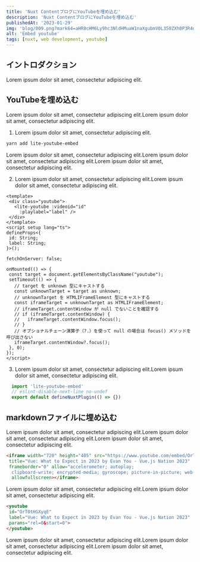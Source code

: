 ```yaml
---
title: 'Nuxt ContentブログにYouTubeを埋め込む'
description: 'Nuxt ContentブログにYouTubeを埋め込む'
publishedAt: '2023-01-29'
img: 'blog/009.png?mark64=aHR0cHM6Ly9hc3NldHMuaW1naXgubmV0L350ZXh0P3R4dDY0PVRuVjRkQ0JEYjI1MFpXNTA0NE9XNDRPdDQ0S3c0NEdyV1c5MVZIVmlaZU9Da3VXZmktT0NnZWktdk9PQ2dBJnR4dGNscj1mZmYmdHh0c2l6ZT04NCZ3PTEyMDAmdHh0cGFkPTIwJnR4dGZvbnQ9SGlyYWdpbm8lMjBTYW5zJTIwVzYmdHh0LXNoYWQ9NSZiZz0gMzgwOTY0OUUmdHh0YWxpZ249Y2VudGVy&markalign=center,middle&markpad=0&fit=crip'
alt: 'Embed youtube'
tags: [nuxt, web development, youtube]
---
```


<lite-youtube videoid="OrT0tHGXyqE" playlabel="Vue: What to Expect in 2023 by Evan You - Vue.js Nation 2023"  params="controls=0&start=10&end=30&modestbranding=2&rel=0&enablejsapi=1"></lite-youtube>

## イントロダクション
Lorem ipsum dolor sit amet, consectetur adipiscing elit.

## YouTubeを埋め込む

Lorem ipsum dolor sit amet, consectetur adipiscing elit.Lorem ipsum dolor sit amet, consectetur adipiscing elit.

1. Lorem ipsum dolor sit amet, consectetur adipiscing elit.

```bash
yarn add lite-youtube-embed
```

   Lorem ipsum dolor sit amet, consectetur adipiscing elit.Lorem ipsum dolor sit amet, consectetur adipiscing elit.Lorem ipsum dolor sit amet, consectetur adipiscing elit.

2. Lorem ipsum dolor sit amet, consectetur adipiscing elit.Lorem ipsum dolor sit amet, consectetur adipiscing elit.

 ```vue[components/Youtube.vue]{2-5}
<template>
  <div class="youtube">
    <lite-youtube :videoid="id"
      :playlabel="label" />
  </div>
</template>
<script setup lang="ts">
defineProps<{
  id: String;
  label: String;
}>();

fetchOnServer: false;

onMounted(() => {
  const target = document.getElementsByClassName("youtube");
  setTimeout(() => {
    // target を unknown 型にキャストする
    const unknownTarget = target as unknown;
    // unknownTarget を HTMLIFrameElement 型にキャストする
    const iframeTarget = unknownTarget as HTMLIFrameElement;
    // iframeTarget.contentWindow が null でないことを確認する
    // if (iframeTarget.contentWindow) {
    //   iframeTarget.contentWindow.focus();
    // }
    // オプショナルチェーン演算子（?.）を使って null の場合は focus() メソッドを呼び出さない
    iframeTarget.contentWindow?.focus();
  }, 0);
});
</script>
 ```

3. Lorem ipsum dolor sit amet, consectetur adipiscing elit.Lorem ipsum dolor sit amet, consectetur adipiscing elit.

 ```ts [plugins/YouTube.client.ts]
   import 'lite-youtube-embed'
   // eslint-disable-next-line no-undef
   export default defineNuxtPlugin(() => {})

 ```

## markdownファイルに埋め込む

Lorem ipsum dolor sit amet, consectetur adipiscing elit.Lorem ipsum dolor sit amet, consectetur adipiscing elit.Lorem ipsum dolor sit amet, consectetur adipiscing elit.

```html
<iframe width="720" height="405" src="https://www.youtube.com/embed/OrT0tHGXyqE"
 title="Vue: What to Expect in 2023 by Evan You - Vue.js Nation 2023"
 frameborder="0" allow="accelerometer; autoplay;
  clipboard-write; encrypted-media; gyroscope; picture-in-picture; web-share"
  allowfullscreen></iframe>

 ```

Lorem ipsum dolor sit amet, consectetur adipiscing elit.Lorem ipsum dolor sit amet, consectetur adipiscing elit.

```md
<youtube
 id="OrT0tHGXyqE"
 label="Vue: What to Expect in 2023 by Evan You - Vue.js Nation 2023"
 params="rel=0&start=0">
</youtube>
```

Lorem ipsum dolor sit amet, consectetur adipiscing elit.Lorem ipsum dolor sit amet, consectetur adipiscing elit.Lorem ipsum dolor sit amet, consectetur adipiscing elit.
